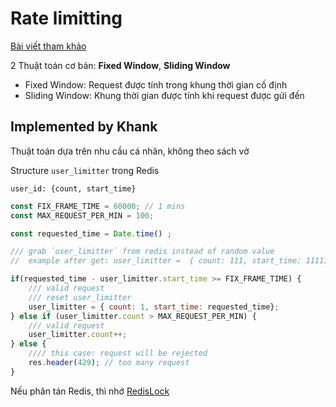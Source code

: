 # Rate limitting

[Bài viết tham khảo](https://nghethuatcoding.com/2019/06/15/thiet-ke-api-rate-limiting/)

2 Thuật toán cơ bản: **Fixed Window**, **Sliding Window**

- Fixed Window:  Request được tính trong khung thời gian cố định 
- Sliding Window: Khung thời gian được tính khi request được gửi đến 


## Implemented by Khank

Thuật toán dựa trên nhu cầu cá nhân, không theo sách vở

Structure `user_limitter` trong Redis

```
user_id: {count, start_time}
``` 

```javascript
const FIX_FRAME_TIME = 60000; // 1 mins
const MAX_REQUEST_PER_MIN = 100; 

const requested_time = Date.time() ; 

/// grab `user_limitter` from redis instead of random value
//  example after get: user_limitter =  { count: 111, start_time: 11111111}; 

if(requested_time - user_limitter.start_time >= FIX_FRAME_TIME) {
    /// valid request 
    /// reset user_limitter
    user_limitter = { count: 1, start_time: requested_time};
} else if (user_limitter.count > MAX_REQUEST_PER_MIN) {
    /// valid request 
    user_limitter.count++;
} else {
    //// this case: request will be rejected
    res.header(429); // too many request 
}
```

Nếu phân tán Redis, thì nhớ [RedisLock](https://redis.io/topics/distlock)